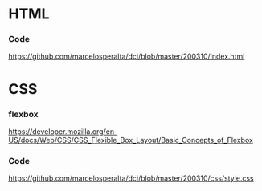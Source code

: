 # HTML

### Code

https://github.com/marcelosperalta/dci/blob/master/200310/index.html

# CSS

### flexbox

https://developer.mozilla.org/en-US/docs/Web/CSS/CSS_Flexible_Box_Layout/Basic_Concepts_of_Flexbox

### Code

https://github.com/marcelosperalta/dci/blob/master/200310/css/style.css